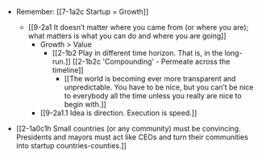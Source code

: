 - Remember: [[7-1a2c Startup = Growth]]
	- [[9-2a1 It doesn’t matter where you came from (or where you are); what matters is what you can do and where you are going]]
		- Growth > Value
			- [[2-1b2 Play in different time horizon. That is, in the long-run.]] [[2-1b2c 'Compounding' - Permeate across the timeline]]
				- [[The world is becoming ever more transparent and unpredictable. You have to be nice, but you can’t be nice to everybody all the time unless you really are nice to begin with.]]
		- [[9-2a1.1 Idea is direction. Execution is speed.]]

- [[2-1a0c1h Small countries (or any community) must be convincing. Presidents and mayors must act like CEOs and turn their communities into startup countries-counties.]]
